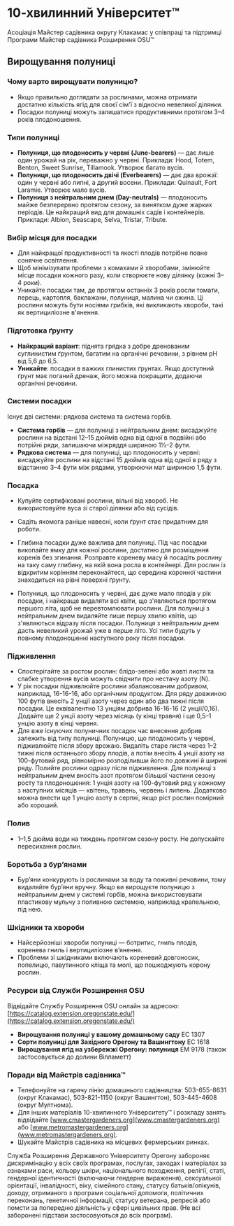 # 10-хвилинний Університет™

Асоціація Майстер садівника округу Клакамас у співпраці та підтримці Програми Майстер садівника Розширення OSU™  
## Вирощування полуниці  

### Чому варто вирощувати полуницю?  
- Якщо правильно доглядати за рослинами, можна отримати достатню кількість ягід для своєї сім'ї з відносно невеликої ділянки.  
- Посадки полуниці можуть залишатися продуктивними протягом 3–4 років плодоношення.  

### Типи полуниці  
- **Полуниця, що плодоносить у червні (June-bearers)** — дає лише один урожай на рік, переважно у червні. Приклади: Hood, Totem, Benton, Sweet Sunrise, Tillamook. Утворює багато вусів.  
- **Полуниця, що плодоносить двічі (Everbearers)** — дає два врожаї: один у червні або липні, а другий восени. Приклади: Quinault, Fort Laramie. Утворює мало вусів.  
- **Полуниця з нейтральним днем (Day-neutrals)** — плодоносить майже безперервно протягом сезону, за винятком дуже жарких періодів. Це найкращий вид для домашніх садів і контейнерів. Приклади: Albion, Seascape, Selva, Tristar, Tribute.  

### Вибір місця для посадки  
- Для найкращої продуктивності та якості плодів потрібне повне сонячне освітлення.  
- Щоб мінімізувати проблеми з комахами й хворобами, змінюйте місце посадки кожного разу, коли створюєте нову ділянку (кожні 3–4 роки).  
- Уникайте посадки там, де протягом останніх 3 років росли томати, перець, картопля, баклажани, полуниця, малина чи ожина. Ці рослини можуть бути носіями грибків, які викликають хвороби, такі як вертициліозне в'янення.  

### Підготовка ґрунту  
- **Найкращий варіант**: піднята грядка з добре дренованим суглинистим ґрунтом, багатим на органічні речовини, з рівнем pH від 5,6 до 6,5.  
- **Уникайте**: посадки в важких глинистих ґрунтах. Якщо доступний ґрунт має поганий дренаж, його можна покращити, додаючи органічні речовини.  

### Системи посадки  
Існує дві системи: рядкова система та система горбів.  
- **Система горбів** — для полуниці з нейтральним днем: висаджуйте рослини на відстані 12–15 дюймів одна від одної в подвійні або потрійні ряди, залишаючи міжряддя шириною 1½–2 фути.  
- **Рядкова система** — для полуниці, що плодоносить у червні: висаджуйте рослини на відстані 15 дюймів одна від одної в ряду з відстанню 3–4 фути між рядами, утворюючи мат шириною 1,5 фути.  

### Посадка  
- Купуйте сертифіковані рослини, вільні від хвороб. Не використовуйте вуса зі старої ділянки або від сусідів.  
- Садіть якомога раніше навесні, коли ґрунт стає придатним для роботи.  
- Глибина посадки дуже важлива для полуниці. Під час посадки викопайте ямку для кожної рослини, достатню для розміщення коренів без згинання. Розправте кореневу масу й посадіть рослину на таку саму глибину, на якій вона росла в контейнері. Для рослин із відкритим корінням переконайтеся, що середина коронної частини знаходиться на рівні поверхні ґрунту.  

- Полуниця, що плодоносить у червні, дає дуже мало плодів у рік посадки, і найкраще видаляти всі квіти, що з'являються протягом першого літа, щоб не перевтомлювати рослини. Для полуниці з нейтральним днем видаляйте лише першу хвилю квітів, що з'являються відразу після посадки. Полуниця з нейтральним днем дасть невеликий урожай уже в перше літо. Усі типи будуть у повному плодоношенні наступного року після посадки.  

### Підживлення  
- Спостерігайте за ростом рослин: блідо-зелені або жовті листя та слабке утворення вусів можуть свідчити про нестачу азоту (N).  
- У рік посадки підживлюйте рослини збалансованим добривом, наприклад, 16-16-16, або органічним продуктом. Для ряду довжиною 100 футів внесіть 2 унції азоту через один або два тижні після посадки. Це еквівалентно 13 унціям добрива 16-16-16 (2 унції/0,16). Додайте ще 2 унції азоту через місяць (у кінці травня) і ще 0,5–1 унцію азоту в кінці червня.  
- Для вже існуючих полуничних посадок час внесення добрив залежить від типу полуниці. Полуницю, що плодоносить у червні, підживлюйте після збору врожаю. Видаліть старе листя через 1–2 тижні після останнього збору плодів, а потім внесіть 4 унції азоту на 100-футовий ряд, рівномірно розподіливши його по довжині й ширині ряду. Полийте рослини одразу після підживлення. Для полуниці з нейтральним днем вносіть азот протягом більшої частини сезону росту та плодоношення: 1 унція азоту на 100-футовий ряд у кожному з наступних місяців — квітень, травень, червень і липень. Додатково можна внести ще 1 унцію азоту в серпні, якщо ріст рослин помірний або хороший.  

### Полив  
- 1–1,5 дюйма води на тиждень протягом сезону росту. Не допускайте пересихання рослин.  

### Боротьба з бур’янами  
- Бур’яни конкурують із рослинами за воду та поживні речовини, тому видаляйте бур’яни вручну. Якщо ви вирощуєте полуницю з нейтральним днем у системі горбів, можна використовувати пластикову мульчу з поливною системою, наприклад крапельною, під нею.  

### Шкідники та хвороби  
- Найсерйозніші хвороби полуниці — ботритис, гниль плодів, коренева гниль і вертициліозне в’янення.  
- Проблеми зі шкідниками включають кореневий довгоносик, попелицю, павутинного кліща та молі, що пошкоджують корону рослин.  

### Ресурси від Служби Розширення OSU  
Відвідайте Службу Розширення OSU онлайн за адресою: [https://catalog.extension.oregonstate.edu/](https://catalog.extension.oregonstate.edu/)  
- **Вирощування полуниці у вашому домашньому саду** EC 1307  
- **Сорти полуниці для Західного Орегону та Вашингтону** EC 1618  
- **Вирощування ягід на узбережжі Орегону: полуниця** EM 9178 (також застосовується до долини Вілламетт)  

### Поради від Майстрів садівника™  
- Телефонуйте на гарячу лінію домашнього садівництва: 503-655-8631 (округ Клакамас), 503-821-1150 (округ Вашингтон), 503-445-4608 (округ Мултнома).  
- Для інших матеріалів 10-хвилинного Університету™ і розкладу занять відвідайте [www.cmastergardeners.org](www.cmastergardeners.org) або [www.metromastergardeners.org](www.metromastergardeners.org).  
- Шукайте Майстрів садівника на місцевих фермерських ринках.  

Служба Розширення Державного Університету Орегону забороняє дискримінацію у всіх своїх програмах, послугах, заходах і матеріалах за ознаками раси, кольору шкіри, національного походження, релігії, статі, гендерної ідентичності (включаючи гендерне вираження), сексуальної орієнтації, інвалідності, віку, сімейного стану, статусу батьків/опікунів, доходу, отриманого з програми соціальної допомоги, політичних переконань, генетичної інформації, статусу ветерана, репресій або помсти за попередню діяльність у сфері цивільних прав. (Не всі заборонені підстави застосовуються до всіх програм).